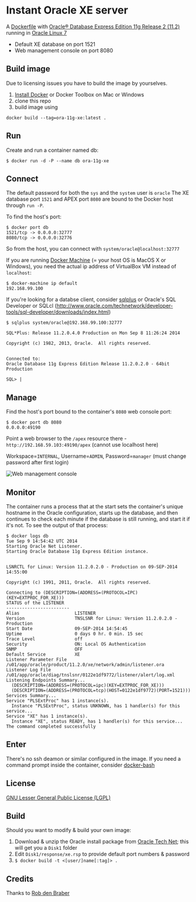 # Instant Oracle XE server
A [Dockerfile](https://www.docker.com/) with [Oracle® Database Express Edition 11g Release 2 (11.2)](http://www.oracle.com/technetwork/database/database-technologies/express-edition/overview/index.html) running in [Oracle Linux 7](http://www.oracle.com/us/technologies/linux/overview/index.html)
- Default XE database on port 1521
- Web management console on port 8080

## Build image

Due to licensing issues you have to build the image by yourselves.

1. [Install Docker](https://docs.docker.com/installation/#installation) or Docker Toolbox on Mac or Windows
1. clone this repo
1. build image using 

````
docker build --tag=ora-11g-xe:latest .
````

## Run
Create and run a container named db:

````
$ docker run -d -P --name db ora-11g-xe
````

## Connect
The default password for both the `sys` and the `system` user is `oracle`
The XE database port `1521` and APEX port `8080` are bound to the Docker host through `run -P`. 

To find the host's port:

````
$ docker port db
1521/tcp -> 0.0.0.0:32777
8080/tcp -> 0.0.0.0:32776
````

So from the host, you can connect with `system/oracle@localhost:32777`

If you are running [Docker Machine](https://github.com/boot2docker/boot2docker) (= your host OS is MacOS X or Windows), you need the actual ip address of VirtualBox VM instead of `localhost`:

````
$ docker-machine ip default
192.168.99.100
````

If you're looking for a databse client, consider [sqlplus](http://www.oracle.com/technetwork/database/features/instant-client/index-100365.html) or Oracle's SQL Developer or SQLcl (http://www.oracle.com/technetwork/developer-tools/sql-developer/downloads/index.html) 

````
$ sqlplus system/oracle@192.168.99.100:32777

SQL*Plus: Release 11.2.0.4.0 Production on Mon Sep 8 11:26:24 2014

Copyright (c) 1982, 2013, Oracle.  All rights reserved.


Connected to:
Oracle Database 11g Express Edition Release 11.2.0.2.0 - 64bit Production

SQL> |
````

## Manage
Find the host's port bound to the container's `8080` web console port:
```
$ docker port db 8080
0.0.0.0:49190
```
Point a web browser to the `/apex` resource there - `http://192.168.59.103:49190/apex` (cannot use localhost here)

Workspace=`INTERNAL`, Username=`ADMIN`, Password=`manager` (must change password after first login)

![Web management console](https://github.com/wscherphof/oracle-xe-11g-r2/blob/master/apex.png)

## Monitor
The container runs a process that at the start sets the container's unique hostname in the Oracle configuration, starts up the database, and then continues to check each minute if the database is still running, and start it if it's not. To see the output of that process:
```
$ docker logs db
Tue Sep 9 14:54:42 UTC 2014
Starting Oracle Net Listener.
Starting Oracle Database 11g Express Edition instance.


LSNRCTL for Linux: Version 11.2.0.2.0 - Production on 09-SEP-2014 14:55:00

Copyright (c) 1991, 2011, Oracle.  All rights reserved.

Connecting to (DESCRIPTION=(ADDRESS=(PROTOCOL=IPC)(KEY=EXTPROC_FOR_XE)))
STATUS of the LISTENER
------------------------
Alias                     LISTENER
Version                   TNSLSNR for Linux: Version 11.2.0.2.0 - Production
Start Date                09-SEP-2014 14:54:45
Uptime                    0 days 0 hr. 0 min. 15 sec
Trace Level               off
Security                  ON: Local OS Authentication
SNMP                      OFF
Default Service           XE
Listener Parameter File   /u01/app/oracle/product/11.2.0/xe/network/admin/listener.ora
Listener Log File         /u01/app/oracle/diag/tnslsnr/0122e1df9772/listener/alert/log.xml
Listening Endpoints Summary...
  (DESCRIPTION=(ADDRESS=(PROTOCOL=ipc)(KEY=EXTPROC_FOR_XE)))
  (DESCRIPTION=(ADDRESS=(PROTOCOL=tcp)(HOST=0122e1df9772)(PORT=1521)))
Services Summary...
Service "PLSExtProc" has 1 instance(s).
  Instance "PLSExtProc", status UNKNOWN, has 1 handler(s) for this service...
Service "XE" has 1 instance(s).
  Instance "XE", status READY, has 1 handler(s) for this service...
The command completed successfully
```

## Enter
There's no ssh deamon or similar configured in the image. If you need a command prompt inside the container, consider [docker-bash](https://github.com/phusion/baseimage-docker#docker_bash)

## License
[GNU Lesser General Public License (LGPL)](http://www.gnu.org/licenses/lgpl-3.0.txt)

## Build
Should you want to modify & build your own image:

1. Download & unzip the Oracle install package from [Oracle Tech Net](http://www.oracle.com/technetwork/database/database-technologies/express-edition/downloads/index.html); this will get you a `Disk1` folder
1. Edit `Disk1/response/xe.rsp` to provide default port numbers & password
1. `$ docker build -t <[user/]name[:tag]> .`

## Credits
Thanks to [Rob den Braber](http://blog.grid-it.nl/index.php/2014/05/16/installing-oracle-xe-in-a-docker-image/)

